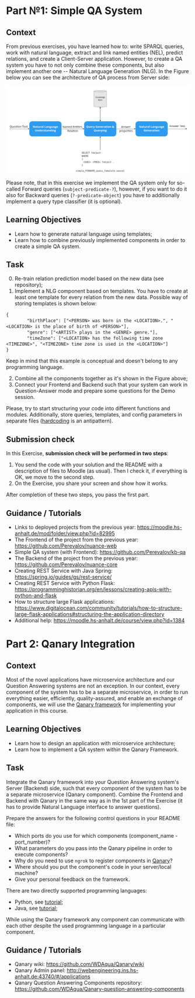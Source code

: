 # Part №1: Simple QA System

## Context

From previous exercises, you have learned how to: write SPARQL queries, work with natural language, extract and link named entities (NEL), predict relations, and create a Client-Server application. However, to create a QA system you have to not only combine these components, but also implement another one -- Natural Language Generation (NLG). In the Figure below you can see the architecture of QA process from Server side:

<img src="src/qa-arch.jpg"
     alt="architecture of QA process from Server side"
     style="width: 1000px;" />

Please note, that in this exercise we implement the QA system only for so-called Forward queries (`subject-predicate-?`), however, if you want to do it also for Backward queries (`?-predicate-object`) you have to additionally implement a query type classifier (it is optional).

## Learning Objectives

* Learn how to generate natural language using templates;
* Learn how to combine previously implemented components in order to create a simple QA system.

## Task

0. Re-train relation prediction model based on the new data (see repository);
1. Implement a NLG component based on templates. You have to create at least one template for every relation from the new data. Possible way of storing templates is shown below:

```
{
        "birthPlace": ["<PERSON> was born in the <LOCATION>.", "<LOCATION> is the place of birth of <PERSON>"],
        "genre": ["<ARTIST> plays in the <GENRE> genre."],
        "timeZone": ["<LOCATION> has the following time zone <TIMEZONE>", "<TIMEZONE> time zone is used in the <LOCATION>"]
}
```
Keep in mind that this example is conceptual and doesn't belong to any programming language.

2. Combine all the components together as it's shown in the Figure above;
3. Connect your Frontend and Backend such that your system can work in Question-Answer mode and prepare some questions for the Demo session.

Please, try to start structuring your code into different functions and modules. Additionally, store queries, templates, and config parameters in separate files ([hardcoding](https://softwareengineering.stackexchange.com/questions/368448/how-can-hard-coding-be-considered-a-code-smell-in-the-age-of-micro-services) is an antipattern).

## Submission check

In this Exercise, **submission check will be performed in two steps**:
1. You send the code with your solution and the README with a description of files to Moodle (as usual). Then I check it, if everything is OK, we move to the second step.
2. On the Exercise, you share your screen and show how it works.

After completion of these two steps, you pass the first part.

## Guidance / Tutorials

* Links to deployed projects from the previous year: https://moodle.hs-anhalt.de/mod/folder/view.php?id=82995
* The Frontend of the project from the previous year: https://github.com/Perevalov/nuance-web
* Simple QA system (with Frontend): https://github.com/Perevalov/kb-qa
* The Backend of the project from the previous year: https://github.com/Perevalov/nuance-core
* Creating REST Service with Java Spring: https://spring.io/guides/gs/rest-service/
* Creating REST Service with Python Flask: https://programminghistorian.org/en/lessons/creating-apis-with-python-and-flask
* How to structure large Flask applications: https://www.digitalocean.com/community/tutorials/how-to-structure-large-flask-applications#structuring-the-application-directory
* Additional help: https://moodle.hs-anhalt.de/course/view.php?id=1384

# Part 2: Qanary Integration

## Context

Most of the novel applications have microservice architecture and our Question Answering systems are not an exception. In our context, every component of the system has to be a separate microservice, in order to run everything easier, efficiently, quality-assured, and enable an exchange of components, we will use the [Qanary framework](https://github.com/WDAqua/Qanary) for implementing your application in this course.

## Learning Objectives

* Learn how to design an application with microservice architecture;
* Learn how to implement a QA system within the Qanary Framework.

## Task

Integrate the Qanary framework into your Question Answering system's Server (Backend) side, such that every component of the system has to be a separate microservice (Qanary component). Combine the Frontend and Backend with Qanary in the same way as in the 1st part of the Exercise (it has to provide Natural Language interface to answer questions). 

Prepare the answers for the following control questions in your README file:
* Which ports do you use for which components (component_name - port_number)?
* What parameters do you pass into the Qanary pipeline in order to execute components?
* Why do you need to use `ngrok` to register components in [Qanary](http://webengineering.ins.hs-anhalt.de:43740/#/applications)?
* Where should you put the component's code in your server/local machine?
* Give your personal feedback on the framework.

There are two directly supported programming languages:
* Python, see [tutorial](https://github.com/Perevalov/qa_chatbots_exercises/tree/main/Exercise_5/qanary_example);
* Java, see [tutorial](https://github.com/WDAqua/Qanary/wiki/How-do-I-implement-a-new-Qanary-component-using-Java%3F);

While using the Qanary framework any component can communicate with each other despite the used programming language in a particular component.

## Guidance / Tutorials

* Qanary wiki: https://github.com/WDAqua/Qanary/wiki
* Qanary Admin panel: http://webengineering.ins.hs-anhalt.de:43740/#/applications
* Qanary Question Answering Components repository: https://github.com/WDAqua/Qanary-question-answering-components
